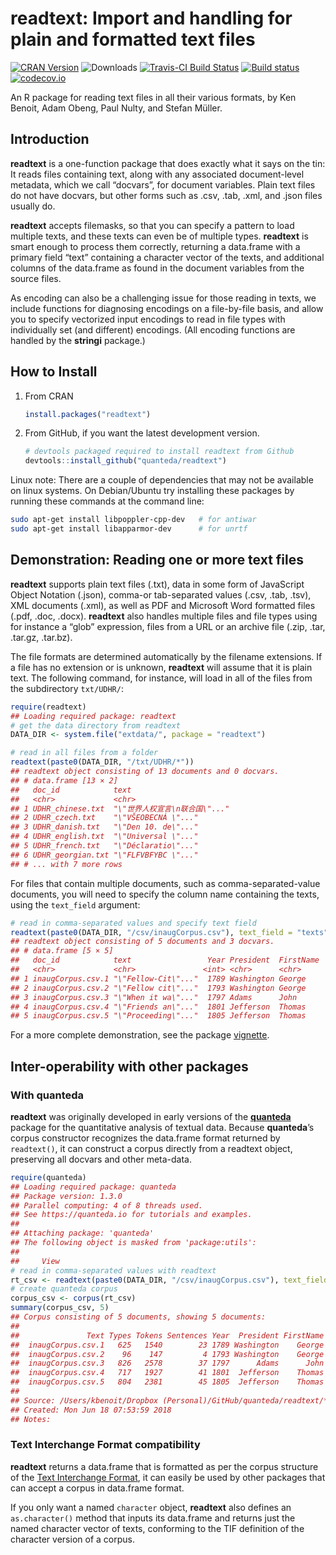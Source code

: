 <!-- README.md is generated from README.Rmd. Please edit that file -->

# readtext: Import and handling for plain and formatted text files

[![CRAN
Version](http://www.r-pkg.org/badges/version/readtext)](https://CRAN.R-project.org/package=readtext)
![Downloads](http://cranlogs.r-pkg.org/badges/readtext) [![Travis-CI
Build
Status](https://travis-ci.org/quanteda/readtext.svg?branch=master)](https://travis-ci.org/quanteda/readtext)
[![Build
status](https://ci.appveyor.com/api/projects/status/x6dtvh2m7mj3b026/branch/master?svg=true)](https://ci.appveyor.com/project/quanteda/readtext)
[![codecov.io](https://codecov.io/github/quanteda/readtext/coverage.svg?branch=master)](https://codecov.io/gh/quanteda/readtext/branch/master)

An R package for reading text files in all their various formats, by Ken
Benoit, Adam Obeng, Paul Nulty, and Stefan Müller.

## Introduction

**readtext** is a one-function package that does exactly what it says on
the tin: It reads files containing text, along with any associated
document-level metadata, which we call “docvars”, for document
variables. Plain text files do not have docvars, but other forms such as
.csv, .tab, .xml, and .json files usually do.

**readtext** accepts filemasks, so that you can specify a pattern to
load multiple texts, and these texts can even be of multiple types.
**readtext** is smart enough to process them correctly, returning a
data.frame with a primary field “text” containing a character vector of
the texts, and additional columns of the data.frame as found in the
document variables from the source files.

As encoding can also be a challenging issue for those reading in texts,
we include functions for diagnosing encodings on a file-by-file basis,
and allow you to specify vectorized input encodings to read in file
types with individually set (and different) encodings. (All encoding
functions are handled by the **stringi** package.)

## How to Install

1.  From CRAN
    
    ``` r
    install.packages("readtext")
    ```

2.  From GitHub, if you want the latest development version.
    
    ``` r
    # devtools packaged required to install readtext from Github 
    devtools::install_github("quanteda/readtext") 
    ```

Linux note: There are a couple of dependencies that may not be available
on linux systems. On Debian/Ubuntu try installing these packages by
running these commands at the command line:

``` bash
sudo apt-get install libpoppler-cpp-dev   # for antiwar
sudo apt-get install libapparmor-dev      # for unrtf
```

## Demonstration: Reading one or more text files

**readtext** supports plain text files (.txt), data in some form of
JavaScript Object Notation (.json), comma-or tab-separated values (.csv,
.tab, .tsv), XML documents (.xml), as well as PDF and Microsoft Word
formatted files (.pdf, .doc, .docx). **readtext** also handles multiple
files and file types using for instance a “glob” expression, files from
a URL or an archive file (.zip, .tar, .tar.gz, .tar.bz).

The file formats are determined automatically by the filename
extensions. If a file has no extension or is unknown, **readtext** will
assume that it is plain text. The following command, for instance, will
load in all of the files from the subdirectory `txt/UDHR/`:

``` r
require(readtext)
## Loading required package: readtext
# get the data directory from readtext
DATA_DIR <- system.file("extdata/", package = "readtext")

# read in all files from a folder
readtext(paste0(DATA_DIR, "/txt/UDHR/*"))
## readtext object consisting of 13 documents and 0 docvars.
## # data.frame [13 × 2]
##   doc_id            text                         
##   <chr>             <chr>                        
## 1 UDHR_chinese.txt  "\"世界人权宣言\n联合国\"..."
## 2 UDHR_czech.txt    "\"VŠEOBECNÁ \"..."          
## 3 UDHR_danish.txt   "\"Den 10. de\"..."          
## 4 UDHR_english.txt  "\"Universal \"..."          
## 5 UDHR_french.txt   "\"Déclaratio\"..."          
## 6 UDHR_georgian.txt "\"FLFVBFYBC \"..."          
## # ... with 7 more rows
```

For files that contain multiple documents, such as comma-separated-value
documents, you will need to specify the column name containing the
texts, using the `text_field` argument:

``` r
# read in comma-separated values and specify text field
readtext(paste0(DATA_DIR, "/csv/inaugCorpus.csv"), text_field = "texts")
## readtext object consisting of 5 documents and 3 docvars.
## # data.frame [5 × 5]
##   doc_id            text                 Year President  FirstName
##   <chr>             <chr>               <int> <chr>      <chr>    
## 1 inaugCorpus.csv.1 "\"Fellow-Cit\"..."  1789 Washington George   
## 2 inaugCorpus.csv.2 "\"Fellow cit\"..."  1793 Washington George   
## 3 inaugCorpus.csv.3 "\"When it wa\"..."  1797 Adams      John     
## 4 inaugCorpus.csv.4 "\"Friends an\"..."  1801 Jefferson  Thomas   
## 5 inaugCorpus.csv.5 "\"Proceeding\"..."  1805 Jefferson  Thomas
```

For a more complete demonstration, see the package
[vignette](http://cdn.rawgit.com/quanteda/readtext/master/inst/doc/readtext_vignette.html).

## Inter-operability with other packages

### With **quanteda**

**readtext** was originally developed in early versions of the
[**quanteda**](http:/github.com/quanteda/quanteda) package for the
quantitative analysis of textual data. Because **quanteda**’s corpus
constructor recognizes the data.frame format returned by `readtext()`,
it can construct a corpus directly from a readtext object, preserving
all docvars and other meta-data.

``` r
require(quanteda)
## Loading required package: quanteda
## Package version: 1.3.0
## Parallel computing: 4 of 8 threads used.
## See https://quanteda.io for tutorials and examples.
## 
## Attaching package: 'quanteda'
## The following object is masked from 'package:utils':
## 
##     View
# read in comma-separated values with readtext
rt_csv <- readtext(paste0(DATA_DIR, "/csv/inaugCorpus.csv"), text_field = "texts")
# create quanteda corpus
corpus_csv <- corpus(rt_csv)
summary(corpus_csv, 5)
## Corpus consisting of 5 documents, showing 5 documents:
## 
##               Text Types Tokens Sentences Year  President FirstName
##  inaugCorpus.csv.1   625   1540        23 1789 Washington    George
##  inaugCorpus.csv.2    96    147         4 1793 Washington    George
##  inaugCorpus.csv.3   826   2578        37 1797      Adams      John
##  inaugCorpus.csv.4   717   1927        41 1801  Jefferson    Thomas
##  inaugCorpus.csv.5   804   2381        45 1805  Jefferson    Thomas
## 
## Source: /Users/kbenoit/Dropbox (Personal)/GitHub/quanteda/readtext/* on x86_64 by kbenoit
## Created: Mon Jun 18 07:53:59 2018
## Notes:
```

### Text Interchange Format compatibility

**readtext** returns a data.frame that is formatted as per the corpus
structure of the [Text Interchange
Format](https://github.com/ropensci/tif), it can easily be used by other
packages that can accept a corpus in data.frame format.

If you only want a named `character` object, **readtext** also defines
an `as.character()` method that inputs its data.frame and returns just
the named character vector of texts, conforming to the TIF definition of
the character version of a corpus.
